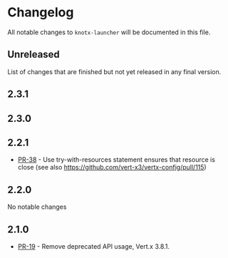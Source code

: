 # Changelog
All notable changes to `knotx-launcher` will be documented in this file.

## Unreleased
List of changes that are finished but not yet released in any final version.
                
## 2.3.1
                
## 2.3.0
                
## 2.2.1
- [PR-38](https://github.com/Knotx/knotx-launcher/pull/38) - Use try-with-resources statement ensures that resource is close (see also https://github.com/vert-x3/vertx-config/pull/115)
                
## 2.2.0
No notable changes

## 2.1.0
- [PR-19](https://github.com/Knotx/knotx-launcher/pull/19) - Remove deprecated API usage, Vert.x 3.8.1.
